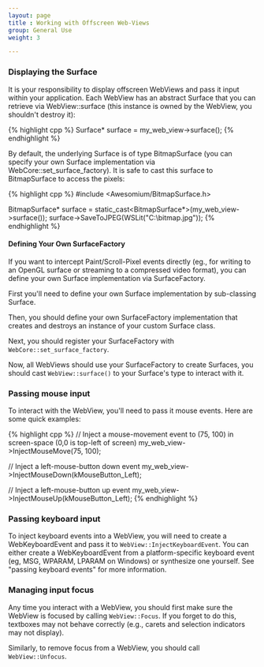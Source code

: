 ```yaml
---
layout: page
title : Working with Offscreen Web-Views
group: General Use
weight: 3

---
```


### Displaying the Surface
It is your responsibility to display offscreen WebViews and pass it input within your application. Each WebView has an abstract Surface that you can retrieve via WebView::surface (this instance is owned by the WebView, you shouldn't destroy it):

{% highlight cpp %}
Surface* surface = my_web_view->surface();
{% endhighlight %}

By default, the underlying Surface is of type BitmapSurface (you can specify your own Surface implementation via WebCore::set_surface_factory). It is safe to cast this surface to BitmapSurface to access the pixels:

{% highlight cpp %}
#include <Awesomium/BitmapSurface.h>

BitmapSurface* surface = static_cast<BitmapSurface*>(my_web_view->surface());
surface->SaveToJPEG(WSLit("C:\\bitmap.jpg"));
{% endhighlight %}

#### Defining Your Own SurfaceFactory

If you want to intercept Paint/Scroll-Pixel events directly (eg., for writing to an OpenGL surface or streaming to a compressed video format), you can define your own Surface implementation via SurfaceFactory.

First you'll need to define your own Surface implementation by sub-classing Surface.

Then, you should define your own SurfaceFactory implementation that creates and destroys an instance of your custom Surface class.

Next, you should register your SurfaceFactory with `WebCore::set_surface_factory`.

Now, all WebViews should use your SurfaceFactory to create Surfaces, you should cast `WebView::surface()` to your Surface's type to interact with it.

### Passing mouse input
To interact with the WebView, you'll need to pass it mouse events. Here are some quick examples:

{% highlight cpp %}
// Inject a mouse-movement event to (75, 100) in screen-space (0,0 is top-left of screen)
my_web_view->InjectMouseMove(75, 100);

// Inject a left-mouse-button down event
my_web_view->InjectMouseDown(kMouseButton_Left);

// Inject a left-mouse-button up event
my_web_view->InjectMouseUp(kMouseButton_Left);
{% endhighlight %}

### Passing keyboard input
To inject keyboard events into a WebView, you will need to create a WebKeyboardEvent and pass it to `WebView::InjectKeyboardEvent`. You can either create a WebKeyboardEvent from a platform-specific keyboard event (eg, MSG, WPARAM, LPARAM on Windows) or synthesize one yourself. See "passing keyboard events" for more information.

### Managing input focus
Any time you interact with a WebView, you should first make sure the WebView is focused by calling `WebView::Focus`. If you forget to do this, textboxes may not behave correctly (e.g., carets and selection indicators may not display).

Similarly, to remove focus from a WebView, you should call `WebView::Unfocus`.